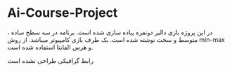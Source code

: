 # Ai-Course-Project

در این پروژه بازی دالیز دونفره پیاده سازی شده است.
برنامه در سه سطح ساده ، متوسط و سخت نوشته شده است.
یک طرف بازی کامپیوتر میباشد.
از روش min-max  و هرس الفابتا استفاده شده است.

رابط گرافیکی طراحی نشده است
